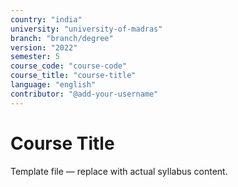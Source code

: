 ```yaml
---
country: "india"
university: "university-of-madras"
branch: "branch/degree"
version: "2022"
semester: 5
course_code: "course-code"
course_title: "course-title"
language: "english"
contributor: "@add-your-username"
---
```


# Course Title

Template file — replace with actual syllabus content.
